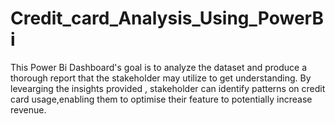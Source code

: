 # Credit_card_Analysis_Using_PowerBi
This Power Bi Dashboard's goal is to analyze the dataset and produce a thorough report that the stakeholder may utilize to get understanding.  By levearging the insights provided , stakeholder can identify patterns on credit card usage,enabling them to optimise their feature to potentially increase revenue.
